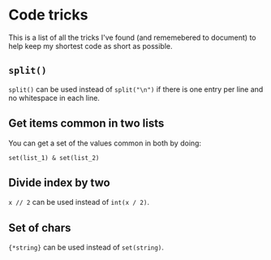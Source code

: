 # Code tricks

This is a list of all the tricks I've found (and rememebered to document) to help keep my shortest code as short as possible.

## `split()`

`split()` can be used instead of `split("\n")` if there is one entry per line and no whitespace in each line.

## Get items common in two lists

You can get a set of the values common in both by doing:

`set(list_1) & set(list_2)`

## Divide index by two

`x // 2` can be used instead of `int(x / 2)`.

## Set of chars

`{*string}` can be used instead of `set(string)`.
